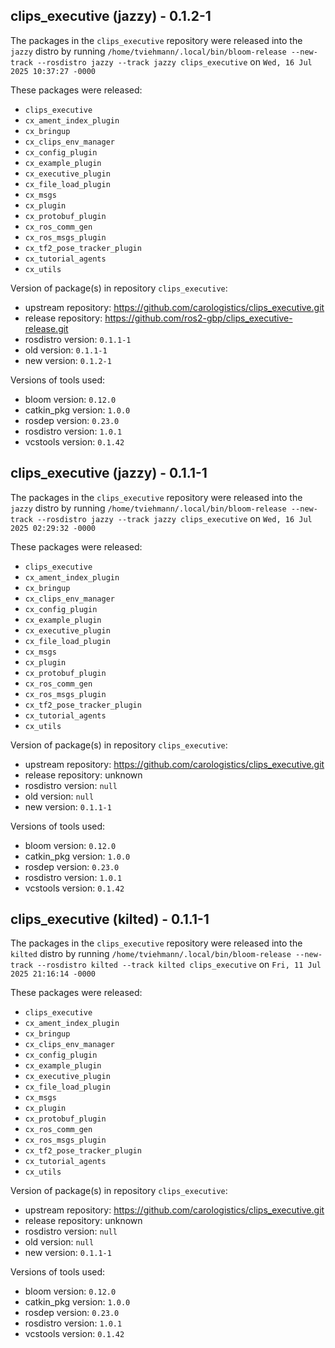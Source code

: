 ## clips_executive (jazzy) - 0.1.2-1

The packages in the `clips_executive` repository were released into the `jazzy` distro by running `/home/tviehmann/.local/bin/bloom-release --new-track --rosdistro jazzy --track jazzy clips_executive` on `Wed, 16 Jul 2025 10:37:27 -0000`

These packages were released:
- `clips_executive`
- `cx_ament_index_plugin`
- `cx_bringup`
- `cx_clips_env_manager`
- `cx_config_plugin`
- `cx_example_plugin`
- `cx_executive_plugin`
- `cx_file_load_plugin`
- `cx_msgs`
- `cx_plugin`
- `cx_protobuf_plugin`
- `cx_ros_comm_gen`
- `cx_ros_msgs_plugin`
- `cx_tf2_pose_tracker_plugin`
- `cx_tutorial_agents`
- `cx_utils`

Version of package(s) in repository `clips_executive`:

- upstream repository: https://github.com/carologistics/clips_executive.git
- release repository: https://github.com/ros2-gbp/clips_executive-release.git
- rosdistro version: `0.1.1-1`
- old version: `0.1.1-1`
- new version: `0.1.2-1`

Versions of tools used:

- bloom version: `0.12.0`
- catkin_pkg version: `1.0.0`
- rosdep version: `0.23.0`
- rosdistro version: `1.0.1`
- vcstools version: `0.1.42`


## clips_executive (jazzy) - 0.1.1-1

The packages in the `clips_executive` repository were released into the `jazzy` distro by running `/home/tviehmann/.local/bin/bloom-release --new-track --rosdistro jazzy --track jazzy clips_executive` on `Wed, 16 Jul 2025 02:29:32 -0000`

These packages were released:
- `clips_executive`
- `cx_ament_index_plugin`
- `cx_bringup`
- `cx_clips_env_manager`
- `cx_config_plugin`
- `cx_example_plugin`
- `cx_executive_plugin`
- `cx_file_load_plugin`
- `cx_msgs`
- `cx_plugin`
- `cx_protobuf_plugin`
- `cx_ros_comm_gen`
- `cx_ros_msgs_plugin`
- `cx_tf2_pose_tracker_plugin`
- `cx_tutorial_agents`
- `cx_utils`

Version of package(s) in repository `clips_executive`:

- upstream repository: https://github.com/carologistics/clips_executive.git
- release repository: unknown
- rosdistro version: `null`
- old version: `null`
- new version: `0.1.1-1`

Versions of tools used:

- bloom version: `0.12.0`
- catkin_pkg version: `1.0.0`
- rosdep version: `0.23.0`
- rosdistro version: `1.0.1`
- vcstools version: `0.1.42`


## clips_executive (kilted) - 0.1.1-1

The packages in the `clips_executive` repository were released into the `kilted` distro by running `/home/tviehmann/.local/bin/bloom-release --new-track --rosdistro kilted --track kilted clips_executive` on `Fri, 11 Jul 2025 21:16:14 -0000`

These packages were released:
- `clips_executive`
- `cx_ament_index_plugin`
- `cx_bringup`
- `cx_clips_env_manager`
- `cx_config_plugin`
- `cx_example_plugin`
- `cx_executive_plugin`
- `cx_file_load_plugin`
- `cx_msgs`
- `cx_plugin`
- `cx_protobuf_plugin`
- `cx_ros_comm_gen`
- `cx_ros_msgs_plugin`
- `cx_tf2_pose_tracker_plugin`
- `cx_tutorial_agents`
- `cx_utils`

Version of package(s) in repository `clips_executive`:

- upstream repository: https://github.com/carologistics/clips_executive.git
- release repository: unknown
- rosdistro version: `null`
- old version: `null`
- new version: `0.1.1-1`

Versions of tools used:

- bloom version: `0.12.0`
- catkin_pkg version: `1.0.0`
- rosdep version: `0.23.0`
- rosdistro version: `1.0.1`
- vcstools version: `0.1.42`


